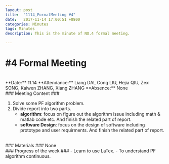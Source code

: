 ```yaml
---
layout: post
title:  "1114_FormalMeeting #4"
date:   2017-11-14 17:00:51 +0800
categories: Minutes
tags: Minutes
description: This is the minute of NO.4 formal meeting.

---
```


# #4 Formal Meeting #
<br>
**Date:** 11.14      
**Attendance:** Liang DAI, Cong LIU, Hejia QIU, Zexi SONG, Kaiwen ZHANG, Xiang ZHANG  
**Absence:** None

<br>
### Meeting Content ###

1. Solve some PF algorithm problem.
2. Divide report into two parts.
	- **algorithm**: focus on figure out the algorithm issue including math & matlab code etc. And finish the related part of report.
	- **software Design**: focus on the design of software including prototype and user requirments. And finish the related part of report.

<br>
### Materials ###
None
<br>
### Progress of the week ###
- Learn to use LaTex.
- To understand PF algorithm continuous.
